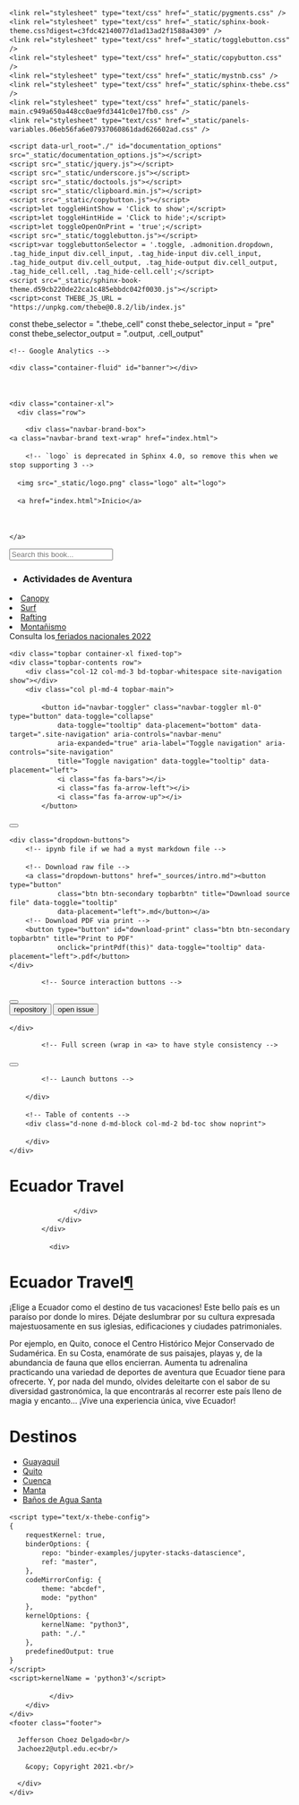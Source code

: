 <!DOCTYPE html>

<html>
  <head>
    <meta charset="utf-8" />
    <meta name="viewport" content="width=device-width, initial-scale=1.0" />
    <title>Ecuador Travel&#8212;</title>
    
  <link href="_static/css/theme.css" rel="stylesheet">
  <link href="_static/css/index.ff1ffe594081f20da1ef19478df9384b.css" rel="stylesheet">

    
  <link rel="stylesheet"
    href="_static/vendor/fontawesome/5.13.0/css/all.min.css">
  <link rel="preload" as="font" type="font/woff2" crossorigin
    href="_static/vendor/fontawesome/5.13.0/webfonts/fa-solid-900.woff2">
  <link rel="preload" as="font" type="font/woff2" crossorigin
    href="_static/vendor/fontawesome/5.13.0/webfonts/fa-brands-400.woff2">

    
      

    
    <link rel="stylesheet" type="text/css" href="_static/pygments.css" />
    <link rel="stylesheet" type="text/css" href="_static/sphinx-book-theme.css?digest=c3fdc42140077d1ad13ad2f1588a4309" />
    <link rel="stylesheet" type="text/css" href="_static/togglebutton.css" />
    <link rel="stylesheet" type="text/css" href="_static/copybutton.css" />
    <link rel="stylesheet" type="text/css" href="_static/mystnb.css" />
    <link rel="stylesheet" type="text/css" href="_static/sphinx-thebe.css" />
    <link rel="stylesheet" type="text/css" href="_static/panels-main.c949a650a448cc0ae9fd3441c0e17fb0.css" />
    <link rel="stylesheet" type="text/css" href="_static/panels-variables.06eb56fa6e07937060861dad626602ad.css" />
    
  <link rel="preload" as="script" href="_static/js/index.be7d3bbb2ef33a8344ce.js">

    <script data-url_root="./" id="documentation_options" src="_static/documentation_options.js"></script>
    <script src="_static/jquery.js"></script>
    <script src="_static/underscore.js"></script>
    <script src="_static/doctools.js"></script>
    <script src="_static/clipboard.min.js"></script>
    <script src="_static/copybutton.js"></script>
    <script>let toggleHintShow = 'Click to show';</script>
    <script>let toggleHintHide = 'Click to hide';</script>
    <script>let toggleOpenOnPrint = 'true';</script>
    <script src="_static/togglebutton.js"></script>
    <script>var togglebuttonSelector = '.toggle, .admonition.dropdown, .tag_hide_input div.cell_input, .tag_hide-input div.cell_input, .tag_hide_output div.cell_output, .tag_hide-output div.cell_output, .tag_hide_cell.cell, .tag_hide-cell.cell';</script>
    <script src="_static/sphinx-book-theme.d59cb220de22ca1c485ebbdc042f0030.js"></script>
    <script>const THEBE_JS_URL = "https://unpkg.com/thebe@0.8.2/lib/index.js"
const thebe_selector = ".thebe,.cell"
const thebe_selector_input = "pre"
const thebe_selector_output = ".output, .cell_output"
</script>
    <script async="async" src="_static/sphinx-thebe.js"></script>
    <link rel="index" title="Index" href="genindex.html" />
    <link rel="search" title="Search" href="search.html" />
    <link rel="next" title="Markdown Files" href="markdown.html" />
    <meta name="viewport" content="width=device-width, initial-scale=1" />
    <meta name="docsearch:language" content="None">
    

    <!-- Google Analytics -->
    
  </head>
  <body data-spy="scroll" data-target="#bd-toc-nav" data-offset="80">
    
    <div class="container-fluid" id="banner"></div>

    

    <div class="container-xl">
      <div class="row">
          
<div class="col-12 col-md-3 bd-sidebar site-navigation show" id="site-navigation">
    
        <div class="navbar-brand-box">
    <a class="navbar-brand text-wrap" href="index.html">
      
        <!-- `logo` is deprecated in Sphinx 4.0, so remove this when we stop supporting 3 -->
        
      <img src="_static/logo.png" class="logo" alt="logo">

      <a href="index.html">Inicio</a>
      
    
      
    </a>
</div><form class="bd-search d-flex align-items-center" action="search.html" method="get">
  <i class="icon fas fa-search"></i>
  <input type="search" class="form-control" name="q" id="search-input" placeholder="Search this book..." aria-label="Search this book..." autocomplete="off" >
</form><nav class="bd-links" id="bd-docs-nav" aria-label="Main">
    <div class="bd-toc-item active">
        <ul class="nav bd-sidenav">
 <li class="toctree-l1 current">
   <h3>Actividades de Aventura</h3>
  <a class="reference internal" href="#">
  </a>
 </li>
</ul>
 <li class="toctree-l1">
  <a class="reference internal" href="canopy.html">
   Canopy
  </a>
 </li>
  <li class="toctree-l1">
   <a class="reference internal" href="surf.html">
    Surf
   </a>
  </li>
 <li class="toctree-l1">
  <a class="reference internal" href="rafting.html">
   Rafting
  </a>
 </li>
 <li class="toctree-l1">
  <a class="reference internal" href="montañismo.html">
   Montañismo
  </a>
 </li>
    </div>

  </nav> <!-- To handle the deprecated key -->

<div class="navbar_extra_footer">
  Consulta los<a href="https://www.turismo.gob.ec/wp-content/uploads/2022/01/FERIADOS-NACIONALES_2022.pdf"> feriados nacionales 2022</a>
</div>

</div>


          
<main class="col py-md-3 pl-md-4 bd-content overflow-auto" role="main">
    
    <div class="topbar container-xl fixed-top">
    <div class="topbar-contents row">
        <div class="col-12 col-md-3 bd-topbar-whitespace site-navigation show"></div>
        <div class="col pl-md-4 topbar-main">
            
            <button id="navbar-toggler" class="navbar-toggler ml-0" type="button" data-toggle="collapse"
                data-toggle="tooltip" data-placement="bottom" data-target=".site-navigation" aria-controls="navbar-menu"
                aria-expanded="true" aria-label="Toggle navigation" aria-controls="site-navigation"
                title="Toggle navigation" data-toggle="tooltip" data-placement="left">
                <i class="fas fa-bars"></i>
                <i class="fas fa-arrow-left"></i>
                <i class="fas fa-arrow-up"></i>
            </button>
            
            
<div class="dropdown-buttons-trigger">
    <button id="dropdown-buttons-trigger" class="btn btn-secondary topbarbtn" aria-label="Download this page"><i
            class="fas fa-download"></i></button>

    <div class="dropdown-buttons">
        <!-- ipynb file if we had a myst markdown file -->
        
        <!-- Download raw file -->
        <a class="dropdown-buttons" href="_sources/intro.md"><button type="button"
                class="btn btn-secondary topbarbtn" title="Download source file" data-toggle="tooltip"
                data-placement="left">.md</button></a>
        <!-- Download PDF via print -->
        <button type="button" id="download-print" class="btn btn-secondary topbarbtn" title="Print to PDF"
                onclick="printPdf(this)" data-toggle="tooltip" data-placement="left">.pdf</button>
    </div>
</div>

            <!-- Source interaction buttons -->

<div class="dropdown-buttons-trigger">
    <button id="dropdown-buttons-trigger" class="btn btn-secondary topbarbtn"
        aria-label="Connect with source repository"><i class="fab fa-github"></i></button>
    <div class="dropdown-buttons sourcebuttons">
        <a class="repository-button"
            href="https://github.com/executablebooks/jupyter-book"><button type="button" class="btn btn-secondary topbarbtn"
                data-toggle="tooltip" data-placement="left" title="Source repository"><i
                    class="fab fa-github"></i>repository</button></a>
        <a class="issues-button"
            href="https://github.com/executablebooks/jupyter-book/issues/new?title=Issue%20on%20page%20%2Fintro.html&body=Your%20issue%20content%20here."><button
                type="button" class="btn btn-secondary topbarbtn" data-toggle="tooltip" data-placement="left"
                title="Open an issue"><i class="fas fa-lightbulb"></i>open issue</button></a>
        
    </div>
</div>

            <!-- Full screen (wrap in <a> to have style consistency -->

<a class="full-screen-button"><button type="button" class="btn btn-secondary topbarbtn" data-toggle="tooltip"
        data-placement="bottom" onclick="toggleFullScreen()" aria-label="Fullscreen mode"
        title="Fullscreen mode"><i
            class="fas fa-expand"></i></button></a>

            <!-- Launch buttons -->

        </div>

        <!-- Table of contents -->
        <div class="d-none d-md-block col-md-2 bd-toc show noprint">
            
        </div>
    </div>
</div>
    <div id="main-content" class="row">
        <div class="col-12 col-md-9 pl-md-3 pr-md-0">
            <!-- Table of contents that is only displayed when printing the page -->
            <div id="jb-print-docs-body" class="onlyprint">
                <h1>Ecuador Travel</h1>
                <!-- Table of contents -->
                <div id="print-main-content">
                    <div id="jb-print-toc">
                        
                    </div>
                </div>
            </div>
            
              <div>
                
  <div class="tex2jax_ignore mathjax_ignore section" id="welcome-to-your-jupyter-book">
<h1>Ecuador Travel<a class="headerlink" href="#welcome-to-your-jupyter-book" title="Permalink to this headline">¶</a></h1>
<p>¡Elige a Ecuador como el destino de tus vacaciones! Este bello país es un paraíso por donde lo mires. Déjate deslumbrar por su cultura expresada majestuosamente en sus iglesias, edificaciones y ciudades patrimoniales.

  Por ejemplo, en Quito, conoce el Centro Histórico Mejor Conservado de Sudamérica. En su Costa, enamórate de sus paisajes, playas y, de la abundancia de fauna que ellos encierran. Aumenta tu adrenalina practicando una variedad de deportes de aventura que Ecuador tiene para ofrecerte. Y, por nada del mundo, olvides deleitarte con el sabor de su diversidad gastronómica, la que encontrarás al recorrer este país lleno de magia y encanto…
  ¡Vive una experiencia única, vive Ecuador!</p>

<div class="toctree-wrapper compound">
  <h1>Destinos</h1>
<ul>
<li class="toctree-l1"><a class="reference internal" href="Guayaquil.html">Guayaquil</a></li>
<li class="toctree-l1"><a class="reference internal" href="Quito.html">Quito</a></li>
<li class="toctree-l1"><a class="reference internal" href="Cuenca.html">Cuenca</a></li>
<li class="toctree-l1"><a class="reference internal" href="Manta.html">Manta</a></li>
<li class="toctree-l1"><a class="reference internal" href="Baños de Agua Santa.html">Baños de Agua Santa</a></li>
</ul>
</div>
</div>

    <script type="text/x-thebe-config">
    {
        requestKernel: true,
        binderOptions: {
            repo: "binder-examples/jupyter-stacks-datascience",
            ref: "master",
        },
        codeMirrorConfig: {
            theme: "abcdef",
            mode: "python"
        },
        kernelOptions: {
            kernelName: "python3",
            path: "./."
        },
        predefinedOutput: true
    }
    </script>
    <script>kernelName = 'python3'</script>

              </div>
        </div>
    </div>
    <footer class="footer">
  <p>
    
      Jefferson Choez Delgado<br/>
      Jachoez2@utpl.edu.ec<br/>
    
        &copy; Copyright 2021.<br/>
  </p>
</footer>
</main>


      </div>
    </div>
  
  <script src="_static/js/index.be7d3bbb2ef33a8344ce.js"></script>

  </body>
</html>
